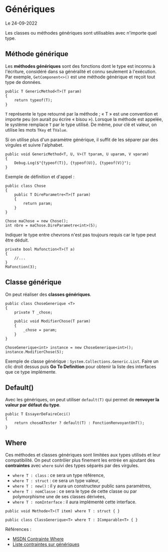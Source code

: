 # Génériques

Le 24-09-2022

Les classes ou méthodes génériques sont utilisables avec n'importe quel type. 

## Méthode générique

Les **méthodes génériques** sont des fonctions dont le type est inconnu à l'écriture, considéré dans sa généralité et connu seulement à l'exécution. Par exemple, `GetComponent<>()` est une méthode générique et reçoit tout type de données.
```
public T GenericMethod<T>(T param)
{
	return typeof(T);
}
```

`T` représente le type retourné par la méthode ; « T » est une convention et importe peu (on aurait pu écrire « bisou »). Lorsque la méthode est appelée, le système remplace `T` par le type utilisé. De même, pour clé et valeur, on utilise les mots `TKey` et `TValue`.

Si on utilise plus d'un paramètre générique, il suffit de les séparer par des virgules et suivre l'alphabet.
```
public void GenericMethod<T, U, V>(T tparam, U uparam, V vparam)
{
	Debug.Log($"{typeof(T)}, {typeof(U)}, {typeof(V)}");
}
```

Exemple de définition et d'appel :
```
public class Chose 
{
    public T DireParametre<T>(T param)
    {
        return param;
    }
}
	
Chose maChose = new Chose();
int nbre = maChose.DireParametre<int>(5);
```

Indiquer le type entre chevrons n'est pas toujours requis car le type peut être déduit.
```
private bool Mafonction<T>(T a)
{
    //...
}
MaFonction(3);
```


## Classe générique

On peut réaliser des **classes génériques**. 
```
public class ChoseGenerique <T> 
{
    private T _chose;
	
    public void ModifierChose(T param) 
    {
        _chose = param;
    }
}
    
ChoseGenerique<int> instance = new ChoseGenerique<int>();
instance.ModifierChose(5);
```

Exemple de classe générique : `System.Collections.Generic.List`. Faire un clic droit dessus puis **Go To Definition** pour obtenir la liste des interfaces que ce type implémente.

## Default()

Avec les génériques, on peut utiliser `default(T)` qui permet de **renvoyer la valeur par défaut du type**.
```
public T EssayerDeFaireCeci()
{
    return choseATester ? default(T) : FonctionRenvoyantUnT();
}
```

## Where

Ces méthodes et classes génériques sont limitées aux types utilisés et leur compatibilité. On peut contrôler plus finement les entrée en ajoutant des **contraintes** avec `where` suivi des types séparés par des virgules. 
- `where T : class` : ce sera un type référence,
- `where T : struct` : ce sera un type valeur,
- `where T : new()` : il y aura un constructeur public sans paramètres,
- `where T : nomClasse` : ce sera le type de cette classe ou par polymorphisme une de ses classes dérivées,
- `where T : nomInterface` : il aura implémenté cette interface.
```
public void Methode<T>(T item) where T : struct { }
```
```
public class ClassGenerique<T> where T : IComparable<T> { }
```

Références : 
- [MSDN Contrainte Where](https://docs.microsoft.com/fr-fr/dotnet/csharp/language-reference/keywords/where-generic-type-constraint "MSDN Contrainte Where")
- [Liste contraintes sur génériques](https://www.tutorialsteacher.com/csharp/constraints-in-generic-csharp "Contraintes sur génériques")
